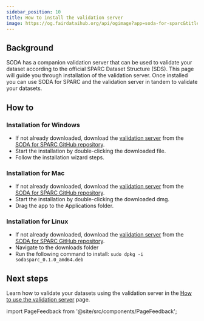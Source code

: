 ```yaml
---
sidebar_position: 10
title: How to install the validation server
image: https://og.fairdataihub.org/api/ogimage?app=soda-for-sparc&title=How%20to%20structure%20the%20dataset%20description%20metadata%20file&description=%27How%20to%27%20SPARC%20series
---
```


## Background

SODA has a companion validation server that can be used to validate your dataset according to the official SPARC Dataset Structure (SDS).
This page will guide you through installation of the validation server. Once installed you can use SODA for SPARC and the validation server in tandem to validate your datasets.

## How to

### Installation for Windows

- If not already downloaded, download the [validation server](https://google.com) from the [SODA for SPARC GitHub repository](https://google.com).
- Start the installation by double-clicking the downloaded file.
- Follow the installation wizard steps.

### Installation for Mac

- If not already downloaded, download the [validation server](https://google.com) from the [SODA for SPARC GitHub repository](https://google.com).
- Start the installation by double-clicking the downloaded dmg.
- Drag the app to the Applications folder.

### Installation for Linux

- If not already downloaded, download the [validation server](https://google.com) from the [SODA for SPARC GitHub repository](https://google.com).
- Navigate to the downloads folder
- Run the following command to install: `sudo dpkg -i sodasparc_0.1.0_amd64.deb`

## Next steps

Learn how to validate your datasets using the validation server in the [How to use the validation server](/docs/how-to/how-to-use-the-validation-server) page.

import PageFeedback from '@site/src/components/PageFeedback';

<PageFeedback />
